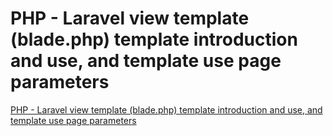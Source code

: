 # PHP - Laravel view template (blade.php) template introduction and use, and template use page parameters
[PHP - Laravel view template (blade.php) template introduction and use, and template use page parameters](https://aiwithcloud.com/2022/09/16/php___laravel_view_template_blade-php_template_introduction_and_use_and_template_use_page_parameters/)